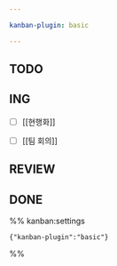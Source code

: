 ```yaml
---

kanban-plugin: basic

---
```


## TODO



## ING

- [ ] [[현행화]]
- [ ] [[팀 회의]]


## REVIEW



## DONE





%% kanban:settings
```
{"kanban-plugin":"basic"}
```
%%
